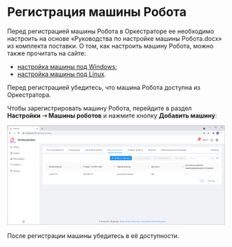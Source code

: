 # Регистрация машины Робота

Перед регистрацией машины Робота в Оркестраторе ее необходимо настроить на основе «Руководства по настройке машины Робота.docx» из комплекта поставки. О том, как настроить машину Робота, можно также прочитать на сайте:
* [настройка машины под Windows](https://docs.primo-rpa.ru/primo-rpa/orchestrator/deployment/windows/robotmachine);
* [настройка машины под Linux](https://docs.primo-rpa.ru/primo-rpa/orchestrator/deployment/robotmachine).

Перед регистрацией убедитесь, что машина Робота доступна из Оркестратора.

Чтобы зарегистрировать машину Робота, перейдите в раздел **Настройки ➝ Машины роботов** и нажмите кнопку **Добавить машину**:

![](<../../.gitbook/assets/0 (21)>)

После регистрации машины убедитесь в её доступности.
 
